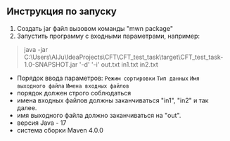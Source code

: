Инструкция по запуску
---------------------
1. Создать jar файл вызовом команды "mwn package"
2. Запустить программу с входными параметрами, например:
> java -jar  C:\Users\AlJu\IdeaProjects\СFT\CFT_test_task\target\CFT_test_task-1.0-SNAPSHOT.jar '-d' '-i' out.txt in1.txt in2.txt

- Порядок ввода параметров:
 `Режим сортировки`
 `Тип данных`
 `Имя выходного файла`
 `Имена входных файлов`
- порядок должен строго соблюдаться
- имена входных файлов должны заканчиваться "in1", "in2" и так далее.
- имя выходного файла должно заканчиваться на "out".
- версия Java - 17
- система сборки Maven 4.0.0
